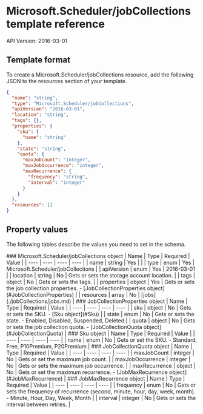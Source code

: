 # Microsoft.Scheduler/jobCollections template reference
API Version: 2016-03-01
## Template format

To create a Microsoft.Scheduler/jobCollections resource, add the following JSON to the resources section of your template.

```json
{
  "name": "string",
  "type": "Microsoft.Scheduler/jobCollections",
  "apiVersion": "2016-03-01",
  "location": "string",
  "tags": {},
  "properties": {
    "sku": {
      "name": "string"
    },
    "state": "string",
    "quota": {
      "maxJobCount": "integer",
      "maxJobOccurrence": "integer",
      "maxRecurrence": {
        "frequency": "string",
        "interval": "integer"
      }
    }
  },
  "resources": []
}
```
## Property values

The following tables describe the values you need to set in the schema.

<a id="Microsoft.Scheduler/jobCollections" />
### Microsoft.Scheduler/jobCollections object
|  Name | Type | Required | Value |
|  ---- | ---- | ---- | ---- |
|  name | string | Yes |  |
|  type | enum | Yes | Microsoft.Scheduler/jobCollections |
|  apiVersion | enum | Yes | 2016-03-01 |
|  location | string | No | Gets or sets the storage account location. |
|  tags | object | No | Gets or sets the tags. |
|  properties | object | Yes | Gets or sets the job collection properties. - [JobCollectionProperties object](#JobCollectionProperties) |
|  resources | array | No | [jobs](./jobCollections/jobs.md) |


<a id="JobCollectionProperties" />
### JobCollectionProperties object
|  Name | Type | Required | Value |
|  ---- | ---- | ---- | ---- |
|  sku | object | No | Gets or sets the SKU. - [Sku object](#Sku) |
|  state | enum | No | Gets or sets the state. - Enabled, Disabled, Suspended, Deleted |
|  quota | object | No | Gets or sets the job collection quota. - [JobCollectionQuota object](#JobCollectionQuota) |


<a id="Sku" />
### Sku object
|  Name | Type | Required | Value |
|  ---- | ---- | ---- | ---- |
|  name | enum | No | Gets or set the SKU. - Standard, Free, P10Premium, P20Premium |


<a id="JobCollectionQuota" />
### JobCollectionQuota object
|  Name | Type | Required | Value |
|  ---- | ---- | ---- | ---- |
|  maxJobCount | integer | No | Gets or set the maximum job count. |
|  maxJobOccurrence | integer | No | Gets or sets the maximum job occurrence. |
|  maxRecurrence | object | No | Gets or set the maximum recurrence. - [JobMaxRecurrence object](#JobMaxRecurrence) |


<a id="JobMaxRecurrence" />
### JobMaxRecurrence object
|  Name | Type | Required | Value |
|  ---- | ---- | ---- | ---- |
|  frequency | enum | No | Gets or sets the frequency of recurrence (second, minute, hour, day, week, month). - Minute, Hour, Day, Week, Month |
|  interval | integer | No | Gets or sets the interval between retries. |


